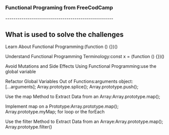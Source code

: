 <h3>Functional Programing from FreeCodCamp</h3>
<p>-----------------------------------------------------</p>

<h2>What is used to solve the challenges</h2>
<p><srtong>Learn About Functional Programming:</srtong>(function () {})()<p>
<p><srtong>Understand Functional Programming Terminology:</srtong>const x = (function () {})()<p>
<p><srtong>Avoid Mutations and Side Effects Using Functional Programming:</srtong>use the global variable<p>
<p><srtong>Refactor Global Variables Out of Functions:</srtong>arguments object: [...arguments]; Array.prototype.splice(); Array.prototype.push();<p>
<p><srtong>Use the map Method to Extract Data from an Array:</srtong>Array.prototype.map();<p>
<p><srtong>Implement map on a Prototype:</srtong>Array.prototype.map(); Array.prototype.myMap; for loop or the forEach<p>
<p><srtong>Use the filter Method to Extract Data from an Arraye:</srtong>Array.prototype.map(); Array.prototype.filter()<p>